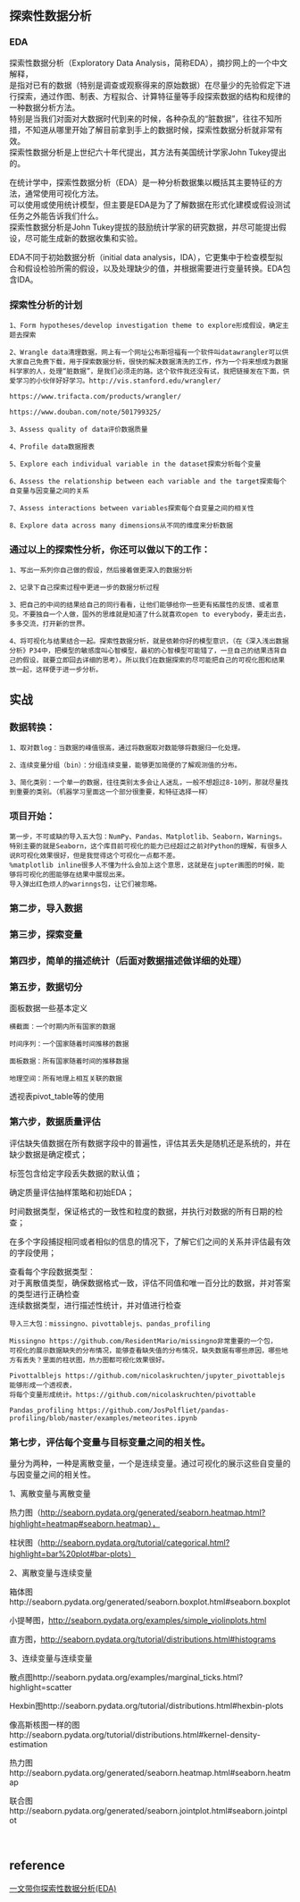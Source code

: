 ## 探索性数据分析
### EDA
探索性数据分析（Exploratory Data Analysis，简称EDA），摘抄网上的一个中文解释，  
是指对已有的数据（特别是调查或观察得来的原始数据）在尽量少的先验假定下进行探索，通过作图、制表、方程拟合、计算特征量等手段探索数据的结构和规律的一种数据分析方法。  
特别是当我们对面对大数据时代到来的时候，各种杂乱的“脏数据”，往往不知所措，不知道从哪里开始了解目前拿到手上的数据时候，探索性数据分析就非常有效。  
探索性数据分析是上世纪六十年代提出，其方法有美国统计学家John Tukey提出的。

在统计学中，探索性数据分析（EDA）是一种分析数据集以概括其主要特征的方法，通常使用可视化方法。  
可以使用或使用统计模型，但主要是EDA是为了了解数据在形式化建模或假设测试任务之外能告诉我们什么。  
探索性数据分析是John Tukey提拔的鼓励统计学家的研究数据，并尽可能提出假设，尽可能生成新的数据收集和实验。

EDA不同于初始数据分析（initial data analysis，IDA），它更集中于检查模型拟合和假设检验所需的假设，以及处理缺少的值，并根据需要进行变量转换。EDA包含IDA。

### 探索性分析的计划
```
1、Form hypotheses/develop investigation theme to explore形成假设，确定主题去探索

2、Wrangle data清理数据，网上有一个网址公布斯坦福有一个软件叫datawrangler可以供大家自己免费下载，用于探索数据分析，很快的解决数据清洗的工作，作为一个将来想成为数据科学家的人，处理“脏数据”，是我们必须走的路。这个软件我还没有试，我把链接发在下面，供爱学习的小伙伴好好学习。http://vis.stanford.edu/wrangler/

https://www.trifacta.com/products/wrangler/

https://www.douban.com/note/501799325/

3、Assess quality of data评价数据质量

4、Profile data数据报表

5、Explore each individual variable in the dataset探索分析每个变量

6、Assess the relationship between each variable and the target探索每个自变量与因变量之间的关系

7、Assess interactions between variables探索每个自变量之间的相关性

8、Explore data across many dimensions从不同的维度来分析数据
```

### 通过以上的探索性分析，你还可以做以下的工作：
```
1、写出一系列你自己做的假设，然后接着做更深入的数据分析

2、记录下自己探索过程中更进一步的数据分析过程

3、把自己的中间的结果给自己的同行看看，让他们能够给你一些更有拓展性的反馈、或者意见。不要独自一个人做，国外的思维就是知道了什么就喜欢open to everybody，要走出去，多多交流，打开新的世界。

4、将可视化与结果结合一起。探索性数据分析，就是依赖你好的模型意识，（在《深入浅出数据分析》P34中，把模型的敏感度叫心智模型，最初的心智模型可能错了，一旦自己的结果违背自己的假设，就要立即回去详细的思考）。所以我们在数据探索的尽可能把自己的可视化图和结果放一起，这样便于进一步分析。
```
## 实战
### 数据转换：
```
1、取对数log：当数据的峰值很高，通过将数据取对数能够将数据归一化处理。

2、连续变量分组（bin）：分组连续变量，能够更加简便的了解观测值的分布。

3、简化类别：一个单一的数据，往往类别太多会让人迷乱，一般不想超过8-10列，那就尽量找到重要的类别。（机器学习里面这一个部分很重要，和特征选择一样）
```
### 项目开始：
```
第一步，不可或缺的导入五大包：NumPy、Pandas、Matplotlib、Seaborn，Warnings。
特别主要的就是Seaborn，这个库目前可视化的能力已经超过之前对Python的理解，有很多人说R可视化效果很好，但是我觉得这个可视化一点都不差。
%matplotlib inline很多人不懂为什么会加上这个意思，这就是在jupter画图的时候，能够将可视化的图能够在结果中展现出来。
导入弹出红色烦人的warinngs包，让它们被忽略。
```
### 第二步，导入数据
### 第三步，探索变量
### 第四步，简单的描述统计（后面对数据描述做详细的处理）
### 第五步，数据切分
面板数据一些基本定义
```
横截面：一个时期内所有国家的数据

时间序列：一个国家随着时间推移的数据

面板数据：所有国家随着时间的推移数据

地理空间：所有地理上相互关联的数据
```
透视表pivot_table等的使用
### 第六步，数据质量评估
评估缺失值数据在所有数据字段中的普遍性，评估其丢失是随机还是系统的，并在缺少数据是确定模式；

标签包含给定字段丢失数据的默认值；

确定质量评估抽样策略和初始EDA；

时间数据类型，保证格式的一致性和粒度的数据，并执行对数据的所有日期的检查；

在多个字段捕捉相同或者相似的信息的情况下，了解它们之间的关系并评估最有效的字段使用；

查看每个字段数据类型：  
对于离散值类型，确保数据格式一致，评估不同值和唯一百分比的数据，并对答案的类型进行正确检查  
连续数据类型，进行描述性统计，并对值进行检查

```
导入三大包：missingno、pivottablejs、pandas_profiling

Missingno https://github.com/ResidentMario/missingno非常重要的一个包，
可视化的展示数据缺失的分布情况，能够查看缺失值的分布情况，缺失数据有哪些原因，哪些地方有丢失？里面的柱状图，热力图都可视化效果很好。

Pivottalblejs https://github.com/nicolaskruchten/jupyter_pivottablejs能够形成一个透视表，
将每个变量形成统计。https://github.com/nicolaskruchten/pivottable

Pandas_profiling https://github.com/JosPolfliet/pandas-profiling/blob/master/examples/meteorites.ipynb
```
### 第七步，评估每个变量与目标变量之间的相关性。
量分为两种，一种是离散变量，一个是连续变量。通过可视化的展示这些自变量的与因变量之间的相关性。

1、离散变量与离散变量

热力图（http://seaborn.pydata.org/generated/seaborn.heatmap.html?highlight=heatmap#seaborn.heatmap），

柱状图（http://seaborn.pydata.org/tutorial/categorical.html?highlight=bar%20plot#bar-plots）

2、离散变量与连续变量

箱体图http://seaborn.pydata.org/generated/seaborn.boxplot.html#seaborn.boxplot

小提琴图，http://seaborn.pydata.org/examples/simple_violinplots.html

直方图，http://seaborn.pydata.org/tutorial/distributions.html#histograms

3、连续变量与连续变量

散点图http://seaborn.pydata.org/examples/marginal_ticks.html?highlight=scatter

Hexbin图http://seaborn.pydata.org/tutorial/distributions.html#hexbin-plots

像高斯核图一样的图http://seaborn.pydata.org/tutorial/distributions.html#kernel-density-estimation

热力图http://seaborn.pydata.org/generated/seaborn.heatmap.html#seaborn.heatmap

联合图http://seaborn.pydata.org/generated/seaborn.jointplot.html#seaborn.jointplot

&nbsp;
## reference
[一文带你探索性数据分析(EDA)](https://www.jianshu.com/p/9325c9f88ee6)
